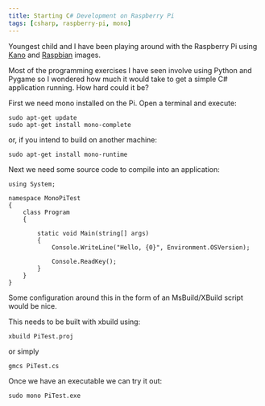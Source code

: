 ```yaml
---
title: Starting C# Development on Raspberry Pi
tags: [csharp, raspberry-pi, mono]
---
```


Youngest child and I have been playing around with the Raspberry Pi using
[Kano](http://www.kano.me/) and [Raspbian](http://www.raspbian.org/) images.

Most of the programming exercises I have seen involve using Python and Pygame
so I wondered how much it would take to get a simple C# application running.
How hard could it be?

First we need mono installed on the Pi. Open a terminal and execute:

    sudo apt-get update
    sudo apt-get install mono-complete

or, if you intend to build on another machine:

    sudo apt-get install mono-runtime

Next we need some source code to compile into an application:

    using System;

    namespace MonoPiTest
    {
    	class Program
    	{

    		static void Main(string[] args)
    		{
    			Console.WriteLine("Hello, {0}", Environment.OSVersion);

    			Console.ReadKey();
    		}
    	}
    }

Some configuration around this in the form of an MsBuild/XBuild script would
be nice.

This needs to be built with xbuild using:

    xbuild PiTest.proj

or simply

    gmcs PiTest.cs

Once we have an executable we can try it out:

    sudo mono PiTest.exe
